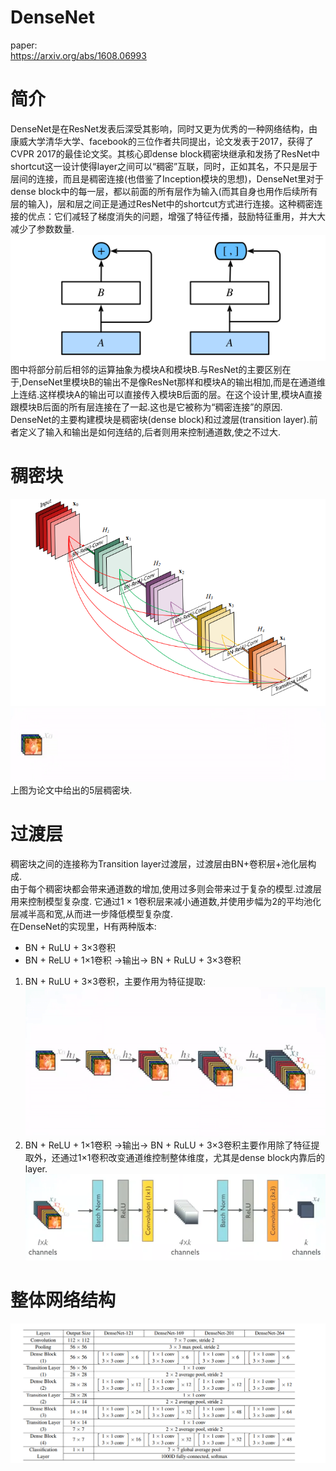 # DenseNet
paper: <br>
https://arxiv.org/abs/1608.06993
# 简介
DenseNet是在ResNet发表后深受其影响，同时又更为优秀的一种网络结构，由康威大学清华大学、facebook的三位作者共同提出，论文发表于2017，获得了CVPR 2017的最佳论文奖。其核心即dense block稠密块继承和发扬了ResNet中shortcut这一设计使得layer之间可以“稠密”互联，同时，正如其名，不只是层于层间的连接，而且是稠密连接(也借鉴了Inception模块的思想)，DenseNet里对于dense block中的每一层，都以前面的所有层作为输入(而其自身也用作后续所有层的输入)，层和层之间正是通过ResNet中的shortcut方式进行连接。这种稠密连接的优点：它们减轻了梯度消失的问题，增强了特征传播，鼓励特征重用，并大大减少了参数数量. <br>
![DenseNet](https://github.com/MA-JIE/pytorch-deep-learning/blob/master/%E7%BB%8F%E5%85%B8%E7%A5%9E%E7%BB%8F%E7%BD%91%E7%BB%9C/DenseNet/img/DenseNet.png) <br>
图中将部分前后相邻的运算抽象为模块A和模块B.与ResNet的主要区别在于,DenseNet里模块B的输出不是像ResNet那样和模块A的输出相加,而是在通道维上连结.这样模块A的输出可以直接传入模块B后面的层。在这个设计里,模块A直接跟模块B后面的所有层连接在了一起.这也是它被称为“稠密连接”的原因. DenseNet的主要构建模块是稠密块(dense block)和过渡层(transition layer).前者定义了输入和输出是如何连结的,后者则用来控制通道数,使之不过大. <br>
# 稠密块
![稠密块](https://github.com/MA-JIE/pytorch-deep-learning/blob/master/%E7%BB%8F%E5%85%B8%E7%A5%9E%E7%BB%8F%E7%BD%91%E7%BB%9C/DenseNet/img/denseblock.png) <br>
![稠密块动图](https://github.com/MA-JIE/pytorch-deep-learning/blob/master/%E7%BB%8F%E5%85%B8%E7%A5%9E%E7%BB%8F%E7%BD%91%E7%BB%9C/DenseNet/img/denseblock1.gif) <br>
上图为论文中给出的5层稠密块.<br>
# 过渡层
稠密块之间的连接称为Transition layer过渡层，过渡层由BN+卷积层+池化层构成. <br>
由于每个稠密块都会带来通道数的增加,使用过多则会带来过于复杂的模型.过渡层用来控制模型复杂度. 它通过1 × 1卷积层来减小通道数,并使用步幅为2的平均池化层减半高和宽,从而进一步降低模型复杂度.<br>
在DenseNet的实现里，H有两种版本: <br>
* BN + RuLU + 3×3卷积 <br>
* BN + ReLU + 1×1卷积 →输出→ BN + RuLU + 3×3卷积 <br>
1. BN + RuLU + 3×3卷积，主要作用为特征提取: <br>
![H动图](https://github.com/MA-JIE/pytorch-deep-learning/blob/master/%E7%BB%8F%E5%85%B8%E7%A5%9E%E7%BB%8F%E7%BD%91%E7%BB%9C/DenseNet/img/H1.gif) <br>
2. BN + ReLU + 1×1卷积 →输出→ BN + RuLU + 3×3卷积主要作用除了特征提取外，还通过1×1卷积改变通道维控制整体维度，尤其是dense block内靠后的layer. <br>
![H动图](https://github.com/MA-JIE/pytorch-deep-learning/blob/master/%E7%BB%8F%E5%85%B8%E7%A5%9E%E7%BB%8F%E7%BD%91%E7%BB%9C/DenseNet/img/H2.png) <br>
# 整体网络结构
![DenseNet](https://github.com/MA-JIE/pytorch-deep-learning/blob/master/%E7%BB%8F%E5%85%B8%E7%A5%9E%E7%BB%8F%E7%BD%91%E7%BB%9C/DenseNet/img/densenet.png) <br>
